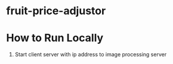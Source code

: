 # fruit-price-adjustor

# How to Run Locally

1. Start client server with ip address to image processing server
